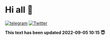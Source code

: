 
# Hi all 👋

<a href="https://t.me/yukimirio"><img src="https://img.shields.io/badge/-Telegram-0088cc?style=flat-square&logo=telegram" alt="telegram"/></a>
<a href="https://twitter.com/RKuzhin" target="_blank"><img src="https://img.shields.io/badge/-Twitter-1ca0f1?style=flat-square&labelColor=1ca0f1&logo=twitter&logoColor=white" alt="Twitter"></a>

**This text has been updated 2022-09-05 10:15 😇**